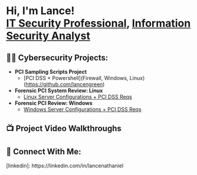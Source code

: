 <h1>Hi, I'm Lance! <br/><a href="https://github.com/lancengreen">IT Security Professional</a>, <a href="https://www.linkedin.com/in/lancenathaniel/">Information Security Analyst</a> </a></h1>

<h2>👨‍💻 Cybersecurity Projects:</h2>

- <b>PCI Sampling Scripts Project</b>
  - [PCI DSS + Powershell](Firewall, Windows, Linux)(https://github.com/lancengreen)
- <b>Forensic PCI System Review: Linux </b>
  - [Linux Server Configurations + PCI DSS Reqs](https://github.com/lancengreen)
- <b>Forensic PCI Review: Windows</b>
  - [Windows Server Configurations + PCI DSS Reqs](https://github.com/lancengreen)

<h2>📺 Project Video Walkthroughs</h2>


<h2> 🤳 Connect With Me:</h2>
[linkedin]: https://linkedin.com/in/lancenathaniel

<!--
**joshmadakor1/joshmadakor1** is a ✨ _special_ ✨ repository because its `README.md` (this file) appears on your GitHub profile.

Here are some ideas to get you started:

- 🔭 I’m currently working on ...
- 🌱 I’m currently learning ...
- 👯 I’m looking to collaborate on ...
- 🤔 I’m looking for help with ...
- 💬 Ask me about ...
- 📫 How to reach me: ...
- 😄 Pronouns: ...
- ⚡ Fun fact: ...
-->
